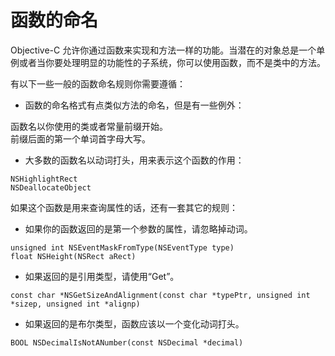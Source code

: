 # 函数的命名

Objective-C 允许你通过函数来实现和方法一样的功能。当潜在的对象总是一个单例或者当你要处理明显的功能性的子系统，你可以使用函数，而不是类中的方法。

有以下一些一般的函数命名规则你需要遵循：

+ 函数的命名格式有点类似方法的命名，但是有一些例外：

函数名以你使用的类或者常量前缀开始。  
前缀后面的第一个单词首字母大写。

+ 大多数的函数名以动词打头，用来表示这个函数的作用：

`NSHighlightRect`  
`NSDeallocateObject`

如果这个函数是用来查询属性的话，还有一套其它的规则：

+ 如果你的函数返回的是第一个参数的属性，请忽略掉动词。

`unsigned int NSEventMaskFromType(NSEventType type)`  
`float NSHeight(NSRect aRect)`

+ 如果返回的是引用类型，请使用“Get”。

`const char *NSGetSizeAndAlignment(const char *typePtr, unsigned int *sizep, unsigned int *alignp)`

+ 如果返回的是布尔类型，函数应该以一个变化动词打头。

`BOOL NSDecimalIsNotANumber(const NSDecimal *decimal)`